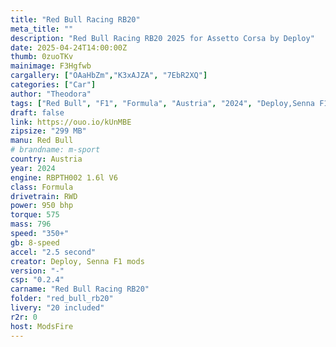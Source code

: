 ```yaml
---
title: "Red Bull Racing RB20"
meta_title: ""
description: "Red Bull Racing RB20 2025 for Assetto Corsa by Deploy"
date: 2025-04-24T14:00:00Z
thumb: 0zuoTKv
mainimage: F3Hgfwb
cargallery: ["OAaHbZm","K3xAJZA", "7EbR2XQ"]
categories: ["Car"]
author: "Theodora"
tags: ["Red Bull", "F1", "Formula", "Austria", "2024", "Deploy,Senna F1 mods"]
draft: false
link: https://ouo.io/kUnMBE
zipsize: "299 MB"
manu: Red Bull
# brandname: m-sport
country: Austria
year: 2024
engine: RBPTH002 1.6l V6
class: Formula
drivetrain: RWD
power: 950 bhp 
torque: 575	
mass: 796
speed: "350+"
gb: 8-speed
accel: "2.5 second"
creator: Deploy, Senna F1 mods
version: "-"
csp: "0.2.4"
carname: "Red Bull Racing RB20"
folder: "red_bull_rb20"
livery: "20 included"
r2r: 0
host: ModsFire
---
```

